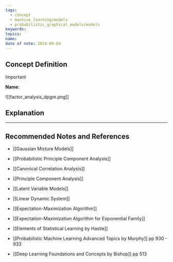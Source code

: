 ```yaml
---
tags:
  - concept
  - machine_learning/models
  - probabilistic_graphical_models/models
keywords: 
topics: 
name: 
date of note: 2024-09-04
---
```


## Concept Definition

>[!important]
>**Name**: 





![[factor_analysis_dpgm.png]]

## Explanation





-----------
##  Recommended Notes and References


- [[Gaussian Mixture Models]]
- [[Probabilistic Principle Component Analysis]]
- [[Canonical Correlation Analysis]]
- [[Principle Component Analysis]]
- [[Latent Variable Models]]

- [[Linear Dynamic System]]

- [[Expectation-Maximization Algorithm]]
- [[Expectation-Maximization Algorithm for Exponential Family]]


- [[Elements of Statistical Learning by Hastie]]
- [[Probabilistic Machine Learning Advanced Topics by Murphy]] pp 930 - 933
- [[Deep Learning Foundations and Concepts by Bishop]] pp 513